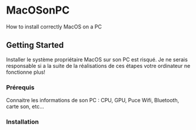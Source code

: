 # MacOSonPC
How to install correctly MacOS on a PC

## Getting Started

Installer le système propriétaire MacOS sur son PC est risqué. Je ne serais responsable si a la suite de la réalisations de ces étapes votre ordinateur ne fonctionne plus!

### Prérequis

Connaitre les informations de son PC :
CPU, GPU, Puce Wifi, Bluetooth, carte son, etc...

### Installation

